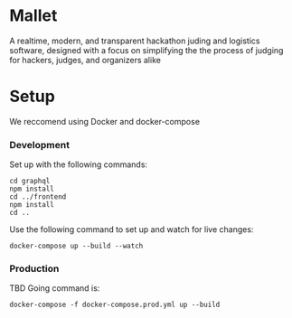 # Mallet

A realtime, modern, and transparent hackathon juding and logistics software, designed with a focus on simplifying the the process of judging for hackers, judges, and organizers alike

# Setup

We reccomend using Docker and docker-compose

### Development

Set up with the following commands:

```
cd graphql
npm install
cd ../frontend
npm install
cd ..
```

Use the following command to set up and watch for live changes:

```
docker-compose up --build --watch
```

### Production

TBD
Going command is:
```
docker-compose -f docker-compose.prod.yml up --build
```
